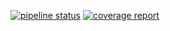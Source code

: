 [![pipeline status](https://gitlab.com/nareshS/test-react/badges/master/pipeline.svg)](https://gitlab.com/nareshS/test-react/commits/master)
[![coverage report](https://gitlab.com/nareshS/test-react/badges/master/coverage.svg)](https://gitlab.com/nareshS/test-react/commits/master)

